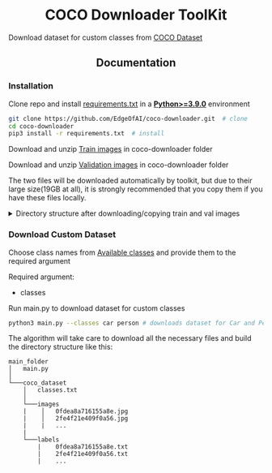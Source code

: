 
# <div align="center">COCO Downloader ToolKit</div>
Download dataset for custom classes from [COCO Dataset](https://cocodataset.org/#home)

## <div align="center">Documentation</div>

### Installation
Clone repo and install [requirements.txt](https://github.com/EdgeOfAI/coco-downloader/blob/main/requirements.txt) in a
[**Python>=3.9.0**](https://www.python.org/) environment

```bash
git clone https://github.com/EdgeOfAI/coco-downloader.git  # clone
cd coco-downloader
pip3 install -r requirements.txt  # install
```
Download and unzip [Train images](http://images.cocodataset.org/zips/train2017.zip) in coco-downloader folder

Download and unzip [Validation images](http://images.cocodataset.org/zips/val2017.zip) in coco-downloader folder

The two files will be downloaded automatically by toolkit, but due to their large size(19GB at all), it is strongly recommended that you copy them if you have these files locally.



<details>
    <summary> Directory structure after downloading/copying train and val images </summary>

```
main_folder
│   main.py
│
└───train2017
|     |    0fdea8a716155a8e.jpg
|     |    2fe4f21e409f0a56.jpg
|     |    ...
|    
└───val2017
      |    1sdea8a71615554e.jpg
      |    3s541f21e409ffdg6.jpg
      |    ...
```  


</details>

###   Download Custom Dataset


Choose class names from [Available classes](https://github.com/EdgeOfAI/coco-downloader/blob/main/classes.txt) and provide them to the required argument

Required argument:
  - classes


Run main.py to download dataset for custom classes
```bash
python3 main.py --classes car person # downloads dataset for Car and Person classes with default parameters
```

The algorithm will take care to download all the necessary files and build the directory structure like this:
```
main_folder
│   main.py
│
└───coco_dataset
    │   classes.txt
    │
    └───images
    |    │   0fdea8a716155a8e.jpg
    |    │   2fe4f21e409f0a56.jpg
    |    |   ...
    |
    └───labels
        |    0fdea8a716155a8e.txt
        |    2fe4f21e409f0a56.txt
        |    ...
```  
